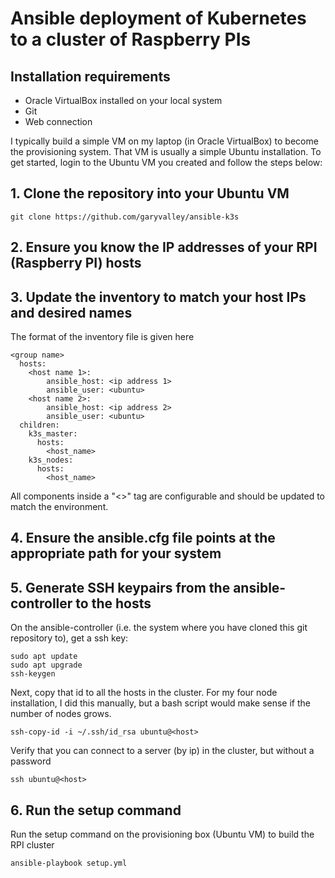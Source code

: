 # Ansible deployment of Kubernetes to a cluster of Raspberry PIs

## Installation requirements
- Oracle VirtualBox installed on your local system
- Git
- Web connection

I typically build a simple VM on my laptop (in Oracle VirtualBox) to become the provisioning 
system.  That VM is usually a simple Ubuntu installation.  To get started, login to the Ubuntu
VM you created and follow the steps below:

## 1. Clone the repository into your Ubuntu VM
```
git clone https://github.com/garyvalley/ansible-k3s
```

## 2. Ensure you know the IP addresses of your RPI (Raspberry PI) hosts

## 3. Update the inventory to match your host IPs and desired names
The format of the inventory file is given here
```
<group name>
  hosts:
    <host name 1>:
	    ansible_host: <ip address 1>
	    ansible_user: <ubuntu>
    <host name 2>:
	    ansible_host: <ip address 2>
	    ansible_user: <ubuntu>
  children:
    k3s_master:
      hosts:
        <host_name>
    k3s_nodes:
      hosts:
        <host_name>
```

All components inside a "&lt;&gt;" tag are configurable and should be updated to 
match the environment.

## 4. Ensure the ansible.cfg file points at the appropriate path for your system

## 5. Generate SSH keypairs from the ansible-controller to the hosts
On the ansible-controller (i.e. the system where you have cloned this git repository 
to), get a ssh key:

```
sudo apt update
sudo apt upgrade
ssh-keygen
```

Next, copy that id to all the hosts in the cluster. For my four node installation, I did this 
manually, but a bash script would make sense if the number of nodes grows.
```
ssh-copy-id -i ~/.ssh/id_rsa ubuntu@<host>
```

Verify that you can connect to a server (by ip) in the cluster, but without a password
```
ssh ubuntu@<host>
```

## 6. Run the setup command
Run the setup command on the provisioning box (Ubuntu VM) to build the RPI cluster
```
ansible-playbook setup.yml
```
